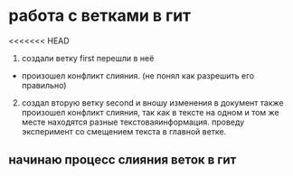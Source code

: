 # работа с ветками в гит

<<<<<<< HEAD
1. создали ветку first  перешли в неё
* произошел конфликт слияния. (не понял как разрешить его правильно)

2. создал вторую ветку second и вношу изменения в документ  также произошел конфликт слияния, так как в тексте на одном и том же месте находятся разные текстоваяинформация.  проведу эксперимент со смещением текста в главной ветке.
















## начинаю процесс слияния веток в гит

